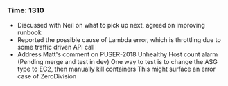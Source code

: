 ### Time: 1310

* Discussed with Neil on what to pick up next, agreed on improving runbook
* Reported the possible cause of Lambda error, which is throttling due to some traffic driven API call
* Address Matt's comment on PUSER-2018 Unhealthy Host count alarm (Pending merge and test in dev)
  One way to test is to change the ASG type to EC2, then manually kill containers
  This might surface an error case of ZeroDivision